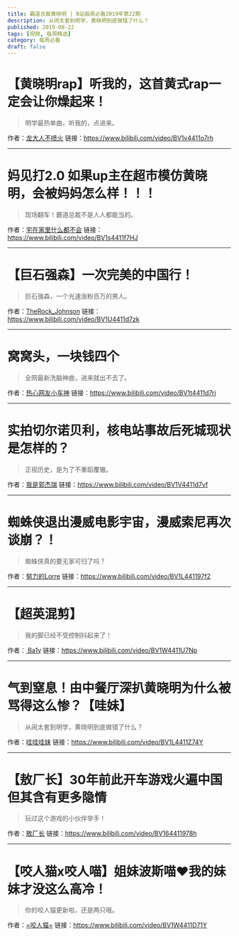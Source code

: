 ```yaml
---
title: 霸道总裁黄晓明 | B站每周必看2019年第22期
description: 从闹太套到明学，黄晓明到底做错了什么？
published: 2019-08-22
tags: [视频, 每周精选]
category: 每周必看
draft: false
---
```


# 【黄晓明rap】听我的，这首黄式rap一定会让你燥起来！
> 明学最热单曲，听我的，点进来。

作者：[龙大人不喷火](https://space.bilibili.com/25911961)
链接：https://www.bilibili.com/video/BV1v4411o7rh

---

# 妈见打2.0 如果up主在超市模仿黄晓明，会被妈妈怎么样！！！
> 现场翻车！霸道总裁不是人人都能当的。

作者：[宅在家里什么都不会](https://space.bilibili.com/1581626)
链接：https://www.bilibili.com/video/BV1s4411f7HJ

---

# 【巨石强森】一次完美的中国行！
> 巨石强森，一个光速涨粉百万的男人。

作者：[TheRock_Johnson](https://space.bilibili.com/455876411)
链接：https://www.bilibili.com/video/BV1U4411d7zk

---

# 窝窝头，一块钱四个
> 全网最新洗脑神曲，进来就出不去了。

作者：[热心网友小车神](https://space.bilibili.com/15458320)
链接：https://www.bilibili.com/video/BV1t4411d7ri

---

# 实拍切尔诺贝利，核电站事故后死城现状是怎样的？
> 正视历史，是为了不重蹈覆辙。

作者：[我是郭杰瑞](https://space.bilibili.com/176037767)
链接：https://www.bilibili.com/video/BV1V4411d7vf

---

# 蜘蛛侠退出漫威电影宇宙，漫威索尼再次谈崩？！
> 蜘蛛侠真的要无家可归了吗？

作者：[努力的Lorre](https://space.bilibili.com/7487399)
链接：https://www.bilibili.com/video/BV1L441197f2

---

# 【超英混剪】
> 我的脚已经不受控制抖起来了！

作者：[ Ba1y](https://space.bilibili.com/395447274)
链接：https://www.bilibili.com/video/BV1W4411U7Np

---

# 气到窒息！由中餐厅深扒黄晓明为什么被骂得这么惨？【哇妹】
> 从闹太套到明学，黄晓明到底做错了什么？

作者：[哇哇哇妹](https://space.bilibili.com/138832847)
链接：https://www.bilibili.com/video/BV1L4411Z74Y

---

# 【敖厂长】30年前此开车游戏火遍中国 但其含有更多隐情
> 玩过这个游戏的小伙伴举手！

作者：[敖厂长](https://space.bilibili.com/122879)
链接：https://www.bilibili.com/video/BV164411978h

---

# 【咬人猫x咬人喵】姐妹波斯喵❤️我的妹妹才没这么高冷！
> 你的咬人猫更新啦，还是两只哦。

作者：[=咬人猫=](https://space.bilibili.com/116683)
链接：https://www.bilibili.com/video/BV1W4411D71Y

